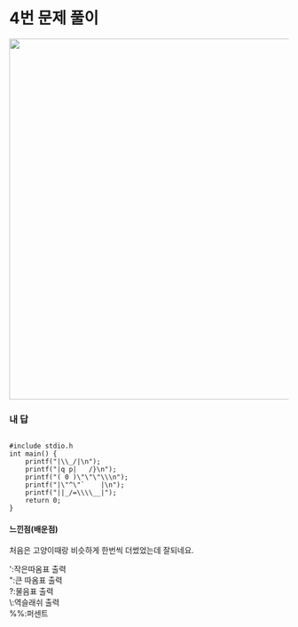 # 4번 문제 풀이
<img src="https://user-images.githubusercontent.com/81015704/118219069-b42e2200-b4b3-11eb-8ace-494d2fd3006c.png" width="1000" height="650">

### 내 답
<pre><code>
#include stdio.h
int main() {
    printf("|\\_/|\n");
    printf("|q p|   /}\n");
    printf("( 0 )\"\"\"\\\n");
    printf("|\"^\"`    |\n");
    printf("||_/=\\\\__|");
    return 0;
}
</code></pre>


#### 느낀점(배운점)
처음은 고양이때랑 비슷하게 한번씩 더썼었는데 잘되네요.

\':작은따옴표 출력
<br>
\":큰 따옴표 출력
<br>
\?:물음표 출력
<br>
\\:역슬래쉬 출력
<br>
%%:퍼센트 
